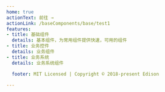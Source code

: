 ```yaml
---
home: true
actionText: 前往 →
actionLink: /baseComponents/base/test1
features:
- title: 基础组件
  details: 基本组件，为常用组件提供快速，可用的组件
- title: 业务控件
  details: 业务组件
- title: 业务系统
  details: 业务系统组件

  footer: MIT Licensed | Copyright © 2018-present Edison

---
```

